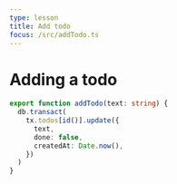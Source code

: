 ```yaml
---
type: lesson
title: Add todo
focus: /src/addTodo.ts
---
```


# Adding a todo

```ts add={2-8}
export function addTodo(text: string) {
  db.transact(
    tx.todos[id()].update({
      text,
      done: false,
      createdAt: Date.now(),
    })
  )
}
```
